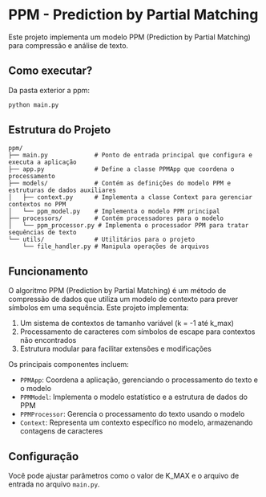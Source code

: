 # PPM - Prediction by Partial Matching

Este projeto implementa um modelo PPM (Prediction by Partial Matching) para compressão e análise de texto.

## Como executar?

Da pasta exterior a ppm:

```bash
python main.py
```

## Estrutura do Projeto

```
ppm/
├── main.py             # Ponto de entrada principal que configura e executa a aplicação
├── app.py              # Define a classe PPMApp que coordena o processamento
├── models/             # Contém as definições do modelo PPM e estruturas de dados auxiliares
│   ├── context.py      # Implementa a classe Context para gerenciar contextos no PPM
│   └── ppm_model.py    # Implementa o modelo PPM principal
├── processors/         # Contém processadores para o modelo
│   └── ppm_processor.py # Implementa o processador PPM para tratar sequências de texto
└── utils/              # Utilitários para o projeto
    └── file_handler.py # Manipula operações de arquivos
```

## Funcionamento

O algoritmo PPM (Prediction by Partial Matching) é um método de compressão de dados que utiliza um modelo de contexto para prever símbolos em uma sequência. Este projeto implementa:

1. Um sistema de contextos de tamanho variável (k = -1 até k_max)
2. Processamento de caracteres com símbolos de escape para contextos não encontrados
3. Estrutura modular para facilitar extensões e modificações

Os principais componentes incluem:
- `PPMApp`: Coordena a aplicação, gerenciando o processamento do texto e o modelo
- `PPMModel`: Implementa o modelo estatístico e a estrutura de dados do PPM
- `PPMProcessor`: Gerencia o processamento do texto usando o modelo
- `Context`: Representa um contexto específico no modelo, armazenando contagens de caracteres

## Configuração

Você pode ajustar parâmetros como o valor de K_MAX e o arquivo de entrada no arquivo `main.py`.
